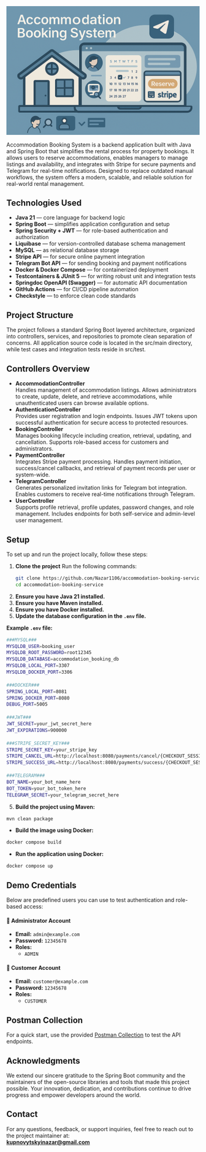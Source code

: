 ![Preview](picture.png)

Accommodation Booking System is a backend application built with Java and Spring Boot that simplifies the rental
process for property bookings. It allows users to reserve accommodations, enables managers to manage listings and availability,
and integrates with Stripe for secure payments and Telegram for real-time notifications. Designed to replace outdated manual workflows,
the system offers a modern, scalable, and reliable solution for real-world rental management.

## Technologies Used
- **Java 21** — core language for backend logic
- **Spring Boot** — simplifies application configuration and setup
- **Spring Security + JWT** — for role-based authentication and authorization
- **Liquibase** — for version-controlled database schema management
- **MySQL** — as relational database storage
- **Stripe API** — for secure online payment integration
- **Telegram Bot API** — for sending booking and payment notifications
- **Docker & Docker Compose** — for containerized deployment
- **Testcontainers & JUnit 5** — for writing robust unit and integration tests
- **Springdoc OpenAPI (Swagger)** — for automatic API documentation
- **GitHub Actions** — for CI/CD pipeline automation
- **Checkstyle** — to enforce clean code standards

## Project Structure
The project follows a standard Spring Boot layered architecture, organized into controllers, services, and repositories
to promote clean separation of concerns. All application source code is located in the src/main directory, while test
cases and integration tests reside in src/test.

## Controllers Overview
- **AccommodationController**  
  Handles management of accommodation listings. Allows administrators to create, update, delete, and retrieve accommodations, while unauthenticated users can browse available options.
- **AuthenticationController**  
  Provides user registration and login endpoints. Issues JWT tokens upon successful authentication for secure access to protected resources.
- **BookingController**  
  Manages booking lifecycle including creation, retrieval, updating, and cancellation. Supports role-based access for customers and administrators.
- **PaymentController**  
  Integrates Stripe payment processing. Handles payment initiation, success/cancel callbacks, and retrieval of payment records per user or system-wide.
- **TelegramController**  
  Generates personalized invitation links for Telegram bot integration. Enables customers to receive real-time notifications through Telegram.
- **UserController**  
  Supports profile retrieval, profile updates, password changes, and role management. Includes endpoints for both self-service and admin-level user management.

## Setup
To set up and run the project locally, follow these steps:

1. **Clone the project**
   Run the following commands:
   ```bash
   git clone https://github.com/Nazar1106/accommodation-booking-service.git
   cd accommodation-booking-service
2. **Ensure you have Java 21 installed.**
2. **Ensure you have Maven installed.**
3. **Ensure you have Docker installed.**
4. **Update the database configuration in the `.env` file.**

**Example `.env` file:**
```bash 
###MYSQL###
MYSQLDB_USER=booking_user
MYSQLDB_ROOT_PASSWORD=root12345
MYSQLDB_DATABASE=accommodation_booking_db
MYSQLDB_LOCAL_PORT=3307
MYSQLDB_DOCKER_PORT=3306

###DOCKER###
SPRING_LOCAL_PORT=8081
SPRING_DOCKER_PORT=8080
DEBUG_PORT=5005

###JWT###
JWT_SECRET=your_jwt_secret_here
JWT_EXPIRATIONS=900000

###STRIPE_SECRET_KEY###
STRIPE_SECRET_KEY=your_stripe_key
STRIPE_CANCEL_URL=http://localhost:8080/payments/cancel/{CHECKOUT_SESSION_ID}
STRIPE_SUCCESS_URL=http://localhost:8080/payments/success/{CHECKOUT_SESSION_ID}

###TELEGRAM###
BOT_NAME=your_bot_name_here
BOT_TOKEN=your_bot_token_here
TELEGRAM_SECRET=your_telegram_secret_here
```
5. **Build the project using Maven:**
```bash 
mvn clean package
```
- **Build the image using Docker:**
```bash
docker compose build
```
- **Run the application using Docker:**
```bash
docker compose up
```

## Demo Credentials
Below are predefined users you can use to test authentication and role-based access:
#### 👤 **Administrator Account**
- **Email:** `admin@example.com`
- **Password:** `12345678`
- **Roles:**
  - `ADMIN`

#### 👤 **Customer Account**
- **Email:** `customer@example.com`
- **Password:** `12345678`
- **Roles:**
  - `CUSTOMER`
## Postman Collection
For a quick start, use the provided [Postman Collection](https://www.postman.com/nazar1106/workspace/accommodation-service/collection/32366741-ff28d42a-1ec5-4c1b-9d4b-bf3acb6426a2?action=share&creator=32366741) to test the API endpoints.
## Acknowledgments
We extend our sincere gratitude to the Spring Boot community and the maintainers of the open-source libraries and tools
that made this project possible. Your innovation, dedication, and contributions continue to drive progress and empower
developers around the world.
## Contact
For any questions, feedback, or support inquiries, feel free to reach out to the project maintainer at:  
[**kupnovytskyinazar@gmail.com**](mailto:kupnovytskyinazar@gmail.com)
